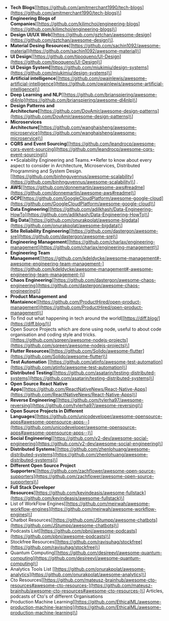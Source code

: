 *   **Tech Blogs**\[[https://github.com/amitmerchant1990/tech-blogs](https://github.com/amitmerchant1990/tech-blogs)\]
*   **Engineering Blogs of Companies**\[[https://github.com/kilimchoi/engineering-blogs](https://github.com/kilimchoi/engineering-blogs)\]
*   **Design UI/UX Web**\[[https://github.com/gztchan/awesome-design](https://github.com/gztchan/awesome-design)\].
*   **Material Desing Resources**\[[https://github.com/sachin1092/awesome-material](https://github.com/sachin1092/awesome-material)\]
*   **UI Design**\[[https://github.com/tipoqueno/UI-Design](https://github.com/tipoqueno/UI-Design)\]
*   **UI Design System\[**[https://github.com/miukimiu/design-systems](https://github.com/miukimiu/design-systems)\]
*   **Artificial intelligence**\[[https://github.com/owainlewis/awesome-artificial-intelligence](https://github.com/owainlewis/awesome-artificial-intelligence)\]
*   **Deep Learning and NLP**\[[https://github.com/brianspiering/awesome-dl4nlp](https://github.com/brianspiering/awesome-dl4nlp)\]
*   **Design Patterns and Architecture\[**[https://github.com/DovAmir/awesome-design-patterns](https://github.com/DovAmir/awesome-design-patterns)\]
*   **Microservices Architecture\[**[https://github.com/wanghaisheng/awesome-microservice](https://github.com/wanghaisheng/awesome-microservice)\]
*   **CQRS and Event Sourcing**\[[https://github.com/leandrocp/awesome-cqrs-event-sourcing](https://github.com/leandrocp/awesome-cqrs-event-sourcing)\]
*   **Scalability Engineering and Teams.**Refer to know about every aspect to consider in Architecture, Microservices, Distributed Programming and System Design.\[[https://github.com/binhnguyennus/awesome-scalability](https://github.com/binhnguyennus/awesome-scalability)\] .
*   **AWS**\[[https://github.com/donnemartin/awesome-aws#readme](https://github.com/donnemartin/awesome-aws#readme)\]
*   **GCP\[**[https://github.com/GoogleCloudPlatform/awesome-google-cloud](https://github.com/GoogleCloudPlatform/awesome-google-cloud)\]
*   **Data Engineering**\[[https://github.com/adilkhash/Data-Engineering-HowTo](https://github.com/adilkhash/Data-Engineering-HowTo)\]
*   **Big Data**\[[https://github.com/onurakpolat/awesome-bigdata](https://github.com/onurakpolat/awesome-bigdata)\]
*   **Site Reliability Engineering**\[[https://github.com/dastergon/awesome-sre](https://github.com/dastergon/awesome-sre)\]
*   **Engineering Management**\[[https://github.com/charlax/engineering-management](https://github.com/charlax/engineering-management)\]
*   **Engineering Team Management**\[[https://github.com/kdeldycke/awesome-management#-awesome-engineering-team-management-](https://github.com/kdeldycke/awesome-management#-awesome-engineering-team-management-)\]
*   **Chaos Engineering**\[[https://github.com/dastergon/awesome-chaos-engineering](https://github.com/dastergon/awesome-chaos-engineering)\]
*   **Product Management and Mantaience**\[[https://github.com/ProductHired/open-product-management](https://github.com/ProductHired/open-product-management)\]
*   To find out what happening in tech around the world\[[https://diff.blog/](https://diff.blog/)\]
*   Open Source Projects which are done using node, useful to about code organisation and coding style and tricks.\[[https://github.com/sqreen/awesome-nodejs-projects](https://github.com/sqreen/awesome-nodejs-projects)\]
*   **Flutter Resources**\[[https://github.com/Solido/awesome-flutter](https://github.com/Solido/awesome-flutter)\]
*   **Test Automation** \[[https://github.com/atinfo/awesome-test-automation](https://github.com/atinfo/awesome-test-automation)\]
*   **Distributed Testing**\[[https://github.com/asatarin/testing-distributed-systems](https://github.com/asatarin/testing-distributed-systems)\]
*   **Open Source React Native Apps**\[[https://github.com/ReactNativeNews/React-Native-Apps](https://github.com/ReactNativeNews/React-Native-Apps)\]
*   **Reverse Engineering**\[[https://github.com/tylerha97/awesome-reversing](https://github.com/tylerha97/awesome-reversing)\]
*   **Open Source Projects in Different Languages**\[[https://github.com/unicodeveloper/awesome-opensource-apps#awesome-opensource-apps--](https://github.com/unicodeveloper/awesome-opensource-apps#awesome-opensource-apps--)\]
*   **Social Engineering**\[[https://github.com/v2-dev/awesome-social-engineering](https://github.com/v2-dev/awesome-social-engineering)\]
*   **Distributed Systems**\[[https://github.com/zhenlohuang/awesome-distributed-systems](https://github.com/zhenlohuang/awesome-distributed-systems)\]
*   **Different Open Source Project Supporters**\[[https://github.com/zachflower/awesome-open-source-supporters](https://github.com/zachflower/awesome-open-source-supporters)\]
*   **Full Stack Developer Resources**\[[https://github.com/kevindeasis/awesome-fullstack](https://github.com/kevindeasis/awesome-fullstack)\]
*   List of WorkFlow Engines\[[https://github.com/meirwah/awesome-workflow-engines](https://github.com/meirwah/awesome-workflow-engines)\]
*   Chatbot Resources\[[https://github.com/JStumpp/awesome-chatbots](https://github.com/JStumpp/awesome-chatbots)\]
*   Podcasts List\[[https://github.com/pbnj/awesome-podcasts](https://github.com/pbnj/awesome-podcasts)\]
*   Stockfree Resources\[[https://github.com/ravisuhag/stockfree](https://github.com/ravisuhag/stockfree)\]
*   Quantum Computing\[[https://github.com/desireevl/awesome-quantum-computing](https://github.com/desireevl/awesome-quantum-computing)\]
*   Analytics Tools List \[[https://github.com/onurakpolat/awesome-analytics](https://github.com/onurakpolat/awesome-analytics)\]
*   Cto Resources\[[https://github.com/mateusz-brainhub/awesome-cto-resources#awesome-cto-resources-](https://github.com/mateusz-brainhub/awesome-cto-resources#awesome-cto-resources-)\] Articles, podcasts of Cto's of different Organisations
*   Production Machine Learning\[[https://github.com/EthicalML/awesome-production-machine-learning](https://github.com/EthicalML/awesome-production-machine-learning)\]
